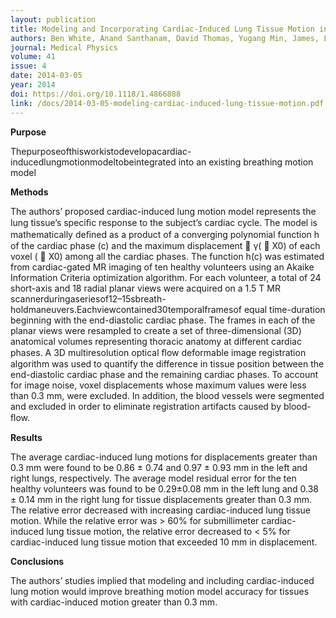 ```yaml
---
layout: publication
title: Modeling and Incorporating Cardiac-Induced Lung Tissue Motion in a Breathing Motion Model
authors: Ben White, Anand Santhanam, David Thomas, Yugang Min, James, Lamb, Jack Neylon, Shyam Jani, Sergio Gaudio, Subashini Srinivasan, Daniel Ennis, and Daniel A. Low
journal: Medical Physics
volume: 41
issue: 4
date: 2014-03-05
year: 2014
doi: https://doi.org/10.1118/1.4866888 
link: /docs/2014-03-05-modeling-cardiac-induced-lung-tissue-motion.pdf
---
```

**Purpose**

Thepurposeofthisworkistodevelopacardiac-inducedlungmotionmodeltobeintegrated into an existing breathing motion model

**Methods**

The authors’ proposed cardiac-induced lung motion model represents the lung tissue’s speciﬁc response to the subject’s cardiac cycle. The model is mathematically deﬁned as a product of a converging polynomial function h of the cardiac phase (c) and the maximum displacement  γ(  X0) of each voxel (  X0) among all the cardiac phases. The function h(c) was estimated from cardiac-gated MR imaging of ten healthy volunteers using an Akaike Information Criteria optimization algorithm. For each volunteer, a total of 24 short-axis and 18 radial planar views were acquired on a 1.5 T MR scannerduringaseriesof12–15sbreath-holdmaneuvers.Eachviewcontained30temporalframesof equal time-duration beginning with the end-diastolic cardiac phase. The frames in each of the planar views were resampled to create a set of three-dimensional (3D) anatomical volumes representing thoracic anatomy at different cardiac phases. A 3D multiresolution optical ﬂow deformable image registration algorithm was used to quantify the difference in tissue position between the end-diastolic cardiac phase and the remaining cardiac phases. To account for image noise, voxel displacements whose maximum values were less than 0.3 mm, were excluded. In addition, the blood vessels were segmented and excluded in order to eliminate registration artifacts caused by blood-ﬂow.

**Results**

The average cardiac-induced lung motions for displacements greater than 0.3 mm were found to be 0.86 ± 0.74 and 0.97 ± 0.93 mm in the left and right lungs, respectively. The average model residual error for the ten healthy volunteers was found to be 0.29±0.08 mm in the left lung and 0.38 ± 0.14 mm in the right lung for tissue displacements greater than 0.3 mm. The relative error decreased with increasing cardiac-induced lung tissue motion. While the relative error was > 60% for submillimeter cardiac-induced lung tissue motion, the relative error decreased to < 5% for cardiac-induced lung tissue motion that exceeded 10 mm in displacement.

**Conclusions**

The authors’ studies implied that modeling and including cardiac-induced lung motion would improve breathing motion model accuracy for tissues with cardiac-induced motion greater than 0.3 mm. 

